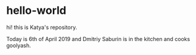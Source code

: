 # hello-world
hi! this is Katya's repository.

Today is 6th of April 2019 and Dmitriy Saburin is in the kitchen and cooks goolyash.

